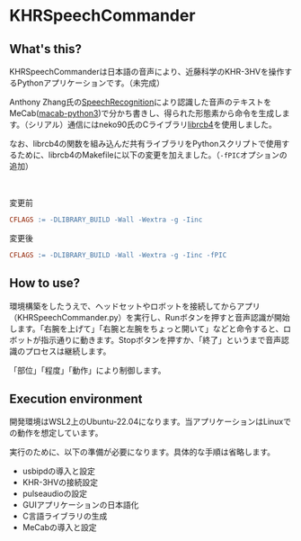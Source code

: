# KHRSpeechCommander

## What's this?
KHRSpeechCommanderは日本語の音声により、近藤科学のKHR-3HVを操作するPythonアプリケーションです。（未完成）

Anthony Zhang氏の[SpeechRecognition](https://pypi.org/project/SpeechRecognition/)により認識した音声のテキストをMeCab([macab-python3](https://pypi.org/project/mecab-python3/))で分かち書きし、得られた形態素から命令を生成します。（シリアル）通信にはneko90氏のCライブラリ[librcb4](https://github.com/nake90/librcb4)を使用しました。

なお、librcb4の関数を組み込んだ共有ライブラリをPythonスクリプトで使用するために、librcb4のMakefileに以下の変更を加えました。（`-fPIC`オプションの追加）

<br>

変更前
```Makefile
CFLAGS := -DLIBRARY_BUILD -Wall -Wextra -g -Iinc
```
変更後
```Makefile
CFLAGS := -DLIBRARY_BUILD -Wall -Wextra -g -Iinc -fPIC
```

## How to use?
環境構築をしたうえで、ヘッドセットやロボットを接続してからアプリ（KHRSpeechCommander.py）を実行し、Runボタンを押すと音声認識が開始します。「右腕を上げて」「右腕と左腕をちょっと開いて」などと命令すると、ロボットが指示通りに動きます。Stopボタンを押すか、「終了」というまで音声認識のプロセスは継続します。

「部位」「程度」「動作」により制御します。

## Execution environment
開発環境はWSL2上のUbuntu-22.04になります。当アプリケーションはLinuxでの動作を想定しています。

実行のために、以下の準備が必要になります。具体的な手順は省略します。
- usbipdの導入と設定
- KHR-3HVの接続設定
- pulseaudioの設定
- GUIアプリケーションの日本語化
- C言語ライブラリの生成
- MeCabの導入と設定
